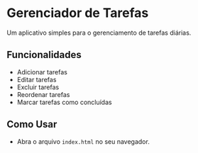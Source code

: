 # Gerenciador de Tarefas

Um aplicativo simples para o gerenciamento de tarefas diárias.

## Funcionalidades
- Adicionar tarefas
- Editar tarefas
- Excluir tarefas
- Reordenar tarefas
- Marcar tarefas como concluídas

## Como Usar
- Abra o arquivo `index.html` no seu navegador.
